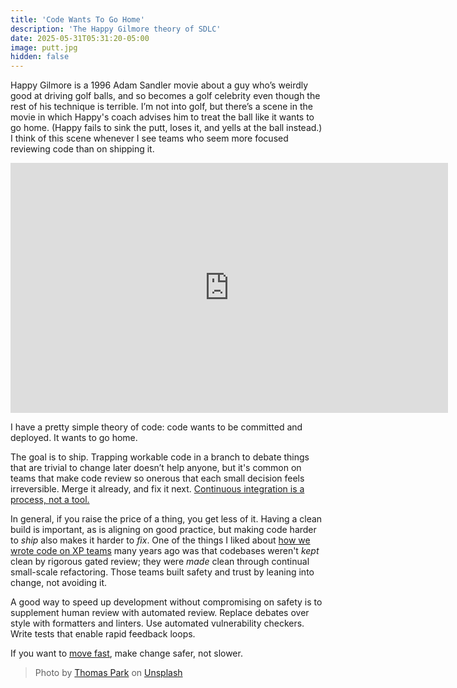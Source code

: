 ```yaml
---
title: 'Code Wants To Go Home'
description: 'The Happy Gilmore theory of SDLC'
date: 2025-05-31T05:31:20-05:00
image: putt.jpg
hidden: false
---
```


Happy Gilmore is a 1996 Adam Sandler movie about a guy who’s weirdly good at driving golf balls, and so becomes a golf celebrity even though the rest of his technique is terrible. I’m not into golf, but there’s a scene in the movie in which Happy's coach advises him to treat the ball like it wants to go home. (Happy fails to sink the putt, loses it, and yells at the ball instead.) I think of this scene whenever I see teams who seem more focused reviewing code than on shipping it.

<iframe width="700" height="400" src="https://www.youtube.com/embed/xc-WirFAY34?si=v8VB-4iWsGCOshGU" title="YouTube video player" frameborder="0" allow="accelerometer; autoplay; clipboard-write; encrypted-media; gyroscope; picture-in-picture; web-share" referrerpolicy="strict-origin-when-cross-origin" allowfullscreen></iframe>

I have a pretty simple theory of code: code wants to be committed and deployed. It wants to go home.

The goal is to ship. Trapping workable code in a branch to debate things that are trivial to change later doesn’t help anyone, but it's common on teams that make code review so onerous that each small decision feels irreversible. Merge it already, and fix it next. [Continuous integration is a process, not a tool.](/p/feature-branching-considered-harmful-2017)

In general, if you raise the price of a thing, you get less of it. Having a clean build is important, as is aligning on good practice, but making code harder to _ship_ also makes it harder to _fix_. One of the things I liked about [how we wrote code on XP teams](https://en.wikipedia.org/wiki/Extreme_programming) many years ago was that codebases weren't _kept_ clean by rigorous gated review; they were _made_ clean through continual small-scale refactoring. Those teams built safety and trust by leaning into change, not avoiding it.

A good way to speed up development without compromising on safety is to supplement human review with automated review. Replace debates over style with formatters and linters. Use automated vulnerability checkers. Write tests that enable rapid feedback loops.

If you want to [move fast](/p/the-move-faster-manifesto), make change safer, not slower.

> Photo by <a href="https://unsplash.com/@thomascpark?utm_content=creditCopyText&utm_medium=referral&utm_source=unsplash">Thomas Park</a> on <a href="https://unsplash.com/photos/golf-course-with-green-trees-in-the-distance-sWqaGzQF1N4?utm_content=creditCopyText&utm_medium=referral&utm_source=unsplash">Unsplash</a>
